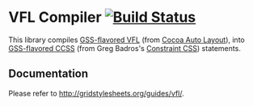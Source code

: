 VFL Compiler [![Build Status](https://travis-ci.org/the-gss/vfl-compiler.png?branch=master)](https://travis-ci.org/the-gss/vfl-compiler)
=============

This library compiles [GSS-flavored VFL](http://gridstylesheets.org/guides/vfl/) (from [Cocoa Auto Layout](http://developer.apple.com/library/ios/#documentation/UserExperience/Conceptual/AutolayoutPG/Articles/formatLanguage.html)), into [GSS-flavored CCSS](http://gridstylesheets.org/guides/ccss/) (from Greg Badros's [Constraint CSS](http://citeseer.ist.psu.edu/viewdoc/summary?doi=10.1.1.101.4819)) statements.

## Documentation

Please refer to <http://gridstylesheets.org/guides/vfl/>.
